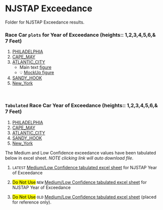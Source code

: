 # NJSTAP Exceedance 
Folder for NJSTAP Exceedance results.     

### Race Car `plots` for Year of Exceedance (heights:: 1,2,3,4,5,6,& 7 Feet)    
  1. [PHILADELPHIA](https://raw.githack.com/pkjr002/facts.postprocess.pub/refs/heads/main/projects/2025_NJSTAP/Exceedance/_figures/20250715_2009_plot.xcdance.NJSTAP1_PHILADELPHIA.html)     
  1. [CAPE_MAY](https://raw.githack.com/pkjr002/facts.postprocess.pub/refs/heads/main/projects/2025_NJSTAP/Exceedance/_figures/20250715_2010_plot.xcdance.NJSTAP1_CAPE_MAY.html)    
  1. [ATLANTIC_CITY](https://raw.githack.com/pkjr002/facts.postprocess.pub/refs/heads/main/projects/2025_NJSTAP/Exceedance/_figures/20250715_2010_plot.xcdance.NJSTAP1_ATLANTIC_CITY.html) 
      * Main text [figure](https://raw.githack.com/pkjr002/facts.postprocess.pub/refs/heads/main/projects/2025_NJSTAP/Exceedance/_figures/20250716_1427_plot.xcdance.NJSTAP1_ATLANTIC_CITY_maintext.html)   
      * :bulb: [MockUp figure](https://raw.githack.com/pkjr002/facts.postprocess.pub/refs/heads/main/projects/2025_NJSTAP/Exceedance/_figures/20250826_0831_plot.xcdance.NJSTAP1_ATLANTIC_CITY_maintext_MOCKUP.html)
  1. [SANDY_HOOK](https://raw.githack.com/pkjr002/facts.postprocess.pub/refs/heads/main/projects/2025_NJSTAP/Exceedance/_figures/20250715_2011_plot.xcdance.NJSTAP1_SANDY_HOOK.html)
  1. [New_York](https://raw.githack.com/pkjr002/facts.postprocess.pub/refs/heads/main/projects/2025_NJSTAP/Exceedance/_figures/20250715_2011_plot.xcdance.NJSTAP1_New_York.html)      

<br>

### `Tabulated` Race Car Year of Exceedance (heights:: 1,2,3,4,5,6,& 7 Feet)   
  1. [PHILADELPHIA](https://raw.githack.com/pkjr002/facts.postprocess.pub/refs/heads/main/projects/2025_NJSTAP/Exceedance/tabulated/20250715_1540_plot.xcdance.table_PHILADELPHIA.html)    
  1. [CAPE_MAY](https://raw.githack.com/pkjr002/facts.postprocess.pub/refs/heads/main/projects/2025_NJSTAP/Exceedance/tabulated/20250715_1539_plot.xcdance.table_CAPE_MAY.html)    
  1. [ATLANTIC_CITY](https://raw.githack.com/pkjr002/facts.postprocess.pub/refs/heads/main/projects/2025_NJSTAP/Exceedance/tabulated/20250715_1539_plot.xcdance.table_ATLANTIC_CITY.html)     
  1. [SANDY_HOOK](https://raw.githack.com/pkjr002/facts.postprocess.pub/refs/heads/main/projects/2025_NJSTAP/Exceedance/tabulated/20250715_1538_plot.xcdance.table_SANDY_HOOK.html)        
  1. [New_York](https://raw.githack.com/pkjr002/facts.postprocess.pub/refs/heads/main/projects/2025_NJSTAP/Exceedance/tabulated/20250715_1538_plot.xcdance.table_New_York.html)      
  
  The Medium and Low Confidence exceedance values have been tabulated below in excel sheet. <em>NOTE clicking link will auto download file</em>.       
  1. `LATEST` [Medium/Low Confidence tabulated excel sheet](https://github.com/pkjr002/facts.postprocess.pub/raw/refs/heads/main/projects/2025_NJSTAP/Exceedance/tabulated/Exceedance_table_NJSTAP_praveen_latest.xlsx) for NJSTAP Year of Exceedance 
  
  1. <mark>Do Not Use</mark> `NEW` [Medium/Low Confidence tabulated excel sheet](https://github.com/pkjr002/facts.postprocess.pub/raw/refs/heads/main/projects/2025_NJSTAP/Exceedance/tabulated/Exceedance_table_NJSTAP_praveen_new.xlsx) for NJSTAP Year of Exceedance 

  1. <mark>Do Not Use</mark> `OLD` [Medium/Low Confidence tabulated excel sheet](https://github.com/pkjr002/facts.postprocess.pub/raw/refs/heads/main/projects/2025_NJSTAP/Exceedance/tabulated/Exceedance_table_NJSTAP_praveen.xlsx) (placed for reference only).
  
